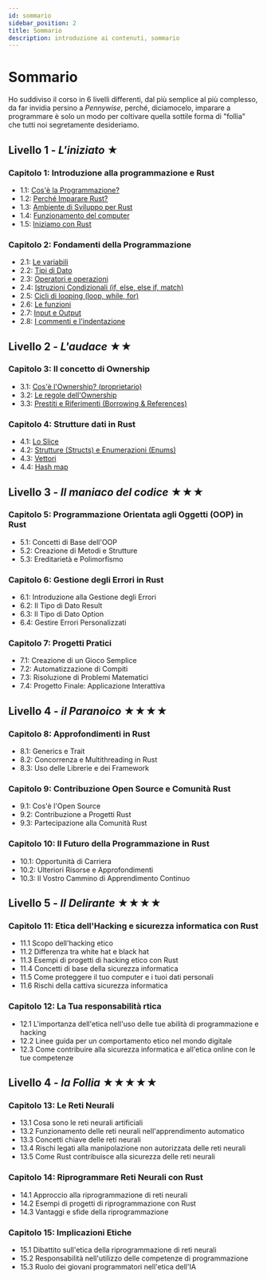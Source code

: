 ```yaml
---
id: sommario
sidebar_position: 2
title: Sommario
description: introduzione ai contenuti, sommario
---
```


# Sommario
Ho suddiviso il corso in 6 livelli differenti, dal più semplice al più complesso, da far invidia persino a *Pennywise*, perché, diciamocelo, imparare a programmare è solo un modo per coltivare quella sottile forma di "follia" che tutti noi segretamente desideriamo.

## Livello 1 - *L'iniziato* ★
### Capitolo 1: Introduzione alla programmazione e Rust
  - 1.1: [Cos'è la Programmazione?](./Capitolo-01/la-programmazione)
  - 1.2: [Perché Imparare Rust?](./Capitolo-01/perchè-imparare-rust)
  - 1.3: [Ambiente di Sviluppo per Rust](./Capitolo-01/ambiente-sviluppo-rust)
  - 1.4: [Funzionamento del computer](./Capitolo-01/il-terminale)
  - 1.5: [Iniziamo con Rust](./Capitolo-01/installazione)

### Capitolo 2: Fondamenti della Programmazione
  - 2.1: [Le variabili](./Capitolo-02/variabili)
  - 2.2: [Tipi di Dato](./Capitolo-02/i-tipi-di-dato)
  - 2.3: [Operatori e operazioni](./Capitolo-02/operatori-e-operazioni)
  - 2.4: [Istruzioni Condizionali (if, else, else if, match)](./Capitolo-02/istruzioni-condizionali)
  - 2.5: [Cicli di looping (loop, while, for)](./Capitolo-02/cicli-di-looping)
  - 2.6: [Le funzioni](./Capitolo-02/le-funzioni)
  - 2.7: [Input e Output](./Capitolo-02/input-e-output)
  - 2.8: [I commenti e l'indentazione](./Capitolo-02/commenti-e-indentazione)

## Livello 2 - *L'audace* ★★
### Capitolo 3: Il concetto di Ownership
  - 3.1: [Cos'è l'Ownership? (proprietario)](./Capitolo-03/cosa-e-ownership)
  - 3.2: [Le regole dell'Ownership](./Capitolo-03/le-regole-dell-ownership)
  - 3.3: [Prestiti e Riferimenti (Borrowing & References)](./Capitolo-03/borrowing-e-reference)

### Capitolo 4: Strutture dati in Rust
  - 4.1: [Lo Slice](./Capitolo-04/il-tipo-slice)
  - 4.2: [Strutture (Structs) e Enumerazioni (Enums)](./Capitolo-04/strutture-e-enumerazioni)
  - 4.3: [Vettori](./Capitolo-04/vettori)
  - 4.4: [Hash map](./Capitolo-04/hash-map)

## Livello 3 - *Il maniaco del codice* ★★★
### Capitolo 5: Programmazione Orientata agli Oggetti (OOP) in Rust
  - 5.1: Concetti di Base dell'OOP
  - 5.2: Creazione di Metodi e Strutture
  - 5.3: Ereditarietà e Polimorfismo

### Capitolo 6: Gestione degli Errori in Rust
  - 6.1: Introduzione alla Gestione degli Errori
  - 6.2: Il Tipo di Dato Result
  - 6.3: Il Tipo di Dato Option
  - 6.4: Gestire Errori Personalizzati

### Capitolo 7: Progetti Pratici
  - 7.1: Creazione di un Gioco Semplice
  - 7.2: Automatizzazione di Compiti
  - 7.3: Risoluzione di Problemi Matematici
  - 7.4: Progetto Finale: Applicazione Interattiva

## Livello 4 - *il Paranoico* ★★★★
### Capitolo 8: Approfondimenti in Rust
  - 8.1: Generics e Trait
  - 8.2: Concorrenza e Multithreading in Rust
  - 8.3: Uso delle Librerie e dei Framework

### Capitolo 9: Contribuzione Open Source e Comunità Rust
  - 9.1: Cos'è l'Open Source
  - 9.2: Contribuzione a Progetti Rust
  - 9.3: Partecipazione alla Comunità Rust

### Capitolo 10: Il Futuro della Programmazione in Rust
  - 10.1: Opportunità di Carriera
  - 10.2: Ulteriori Risorse e Approfondimenti
  - 10.3: Il Vostro Cammino di Apprendimento Continuo

## Livello 5 - *Il Delirante* ★★★★
### Capitolo 11: Etica dell'Hacking e sicurezza informatica con Rust
  - 11.1 Scopo dell'hacking etico
  - 11.2 Differenza tra white hat e black hat
  - 11.3 Esempi di progetti di hacking etico con Rust
  - 11.4 Concetti di base della sicurezza informatica
  - 11.5 Come proteggere il tuo computer e i tuoi dati personali
  - 11.6 Rischi della cattiva sicurezza informatica

### Capitolo 12: La Tua responsabilità rtica
  - 12.1 L'importanza dell'etica nell'uso delle tue abilità di programmazione e hacking
  - 12.2 Linee guida per un comportamento etico nel mondo digitale
  - 12.3 Come contribuire alla sicurezza informatica e all'etica online con le tue competenze

## Livello 4 - *la Follia* ★★★★★
### Capitolo 13: Le Reti Neurali
  - 13.1 Cosa sono le reti neurali artificiali
  - 13.2 Funzionamento delle reti neurali nell'apprendimento automatico
  - 13.3 Concetti chiave delle reti neurali
  - 13.4 Rischi legati alla manipolazione non autorizzata delle reti neurali
  - 13.5 Come Rust contribuisce alla sicurezza delle reti neurali

### Capitolo 14: Riprogrammare Reti Neurali con Rust
  - 14.1 Approccio alla riprogrammazione di reti neurali
  - 14.2 Esempi di progetti di riprogrammazione con Rust
  - 14.3 Vantaggi e sfide della riprogrammazione

### Capitolo 15: Implicazioni Etiche
  - 15.1 Dibattito sull'etica della riprogrammazione di reti neurali
  - 15.2 Responsabilità nell'utilizzo delle competenze di programmazione
  - 15.3 Ruolo dei giovani programmatori nell'etica dell'IA